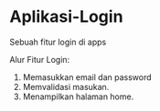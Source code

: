 # Aplikasi-Login
Sebuah fitur login di apps

Alur Fitur Login:
1. Memasukkan email dan password
2. Memvalidasi masukan.
3. Menampilkan halaman home.
